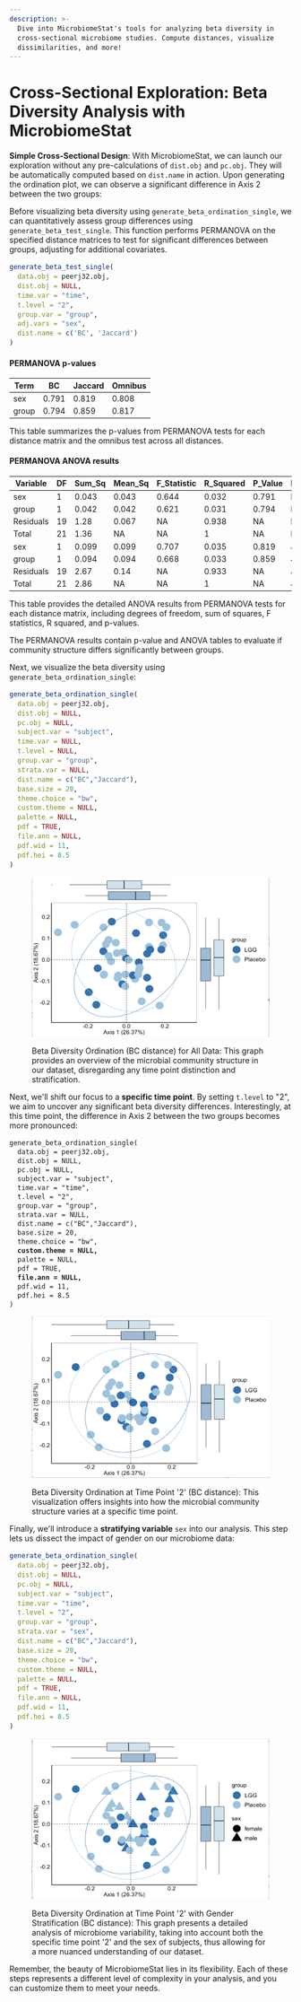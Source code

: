 ```yaml
---
description: >-
  Dive into MicrobiomeStat's tools for analyzing beta diversity in
  cross-sectional microbiome studies. Compute distances, visualize
  dissimilarities, and more!
---
```


# Cross-Sectional Exploration: Beta Diversity Analysis with MicrobiomeStat

**Simple Cross-Sectional Design**: With MicrobiomeStat, we can launch our exploration without any pre-calculations of `dist.obj` and `pc.obj`. They will be automatically computed based on `dist.name` in action. Upon generating the ordination plot, we can observe a significant difference in Axis 2 between the two groups:

Before visualizing beta diversity using `generate_beta_ordination_single`, we can quantitatively assess group differences using `generate_beta_test_single`. This function performs PERMANOVA on the specified distance matrices to test for significant differences between groups, adjusting for additional covariates.

```r
generate_beta_test_single(
  data.obj = peerj32.obj,
  dist.obj = NULL,
  time.var = "time",
  t.level = "2",
  group.var = "group", 
  adj.vars = "sex",
  dist.name = c('BC', 'Jaccard') 
)
```

#### PERMANOVA p-values

| Term  | BC    | Jaccard | Omnibus |
| ----- | ----- | ------- | ------- |
| sex   | 0.791 | 0.819   | 0.808   |
| group | 0.794 | 0.859   | 0.817   |

This table summarizes the p-values from PERMANOVA tests for each distance matrix and the omnibus test across all distances.

#### PERMANOVA ANOVA results

<table><thead><tr><th>Variable</th><th width="53">DF</th><th>Sum_Sq</th><th>Mean_Sq</th><th>F_Statistic</th><th>R_Squared</th><th>P_Value</th><th>Distance</th></tr></thead><tbody><tr><td>sex</td><td>1</td><td>0.043</td><td>0.043</td><td>0.644</td><td>0.032</td><td>0.791</td><td>BC</td></tr><tr><td>group</td><td>1</td><td>0.042</td><td>0.042</td><td>0.621</td><td>0.031</td><td>0.794</td><td>BC</td></tr><tr><td>Residuals</td><td>19</td><td>1.28</td><td>0.067</td><td>NA</td><td>0.938</td><td>NA</td><td>BC</td></tr><tr><td>Total</td><td>21</td><td>1.36</td><td>NA</td><td>NA</td><td>1</td><td>NA</td><td>BC</td></tr><tr><td>sex</td><td>1</td><td>0.099</td><td>0.099</td><td>0.707</td><td>0.035</td><td>0.819</td><td>Jaccard</td></tr><tr><td>group</td><td>1</td><td>0.094</td><td>0.094</td><td>0.668</td><td>0.033</td><td>0.859</td><td>Jaccard</td></tr><tr><td>Residuals</td><td>19</td><td>2.67</td><td>0.14</td><td>NA</td><td>0.933</td><td>NA</td><td>Jaccard</td></tr><tr><td>Total</td><td>21</td><td>2.86</td><td>NA</td><td>NA</td><td>1</td><td>NA</td><td>Jaccard</td></tr></tbody></table>

This table provides the detailed ANOVA results from PERMANOVA tests for each distance matrix, including degrees of freedom, sum of squares, F statistics, R squared, and p-values.

The PERMANOVA results contain p-value and ANOVA tables to evaluate if community structure differs significantly between groups.

Next, we visualize the beta diversity using `generate_beta_ordination_single`:

```r
generate_beta_ordination_single(
  data.obj = peerj32.obj,
  dist.obj = NULL,
  pc.obj = NULL,
  subject.var = "subject",
  time.var = NULL,
  t.level = NULL,
  group.var = "group",
  strata.var = NULL,
  dist.name = c("BC","Jaccard"),
  base.size = 20,
  theme.choice = "bw",
  custom.theme = NULL,
  palette = NULL,
  pdf = TRUE,
  file.ann = NULL,
  pdf.wid = 11,
  pdf.hei = 8.5
)
```

<figure><img src="../.gitbook/assets/Screenshot 2023-06-11 at 20.20.28.png" alt=""><figcaption><p>Beta Diversity Ordination (BC distance) for All Data: This graph provides an overview of the microbial community structure in our dataset, disregarding any time point distinction and stratification.</p></figcaption></figure>

Next, we'll shift our focus to a **specific time point**. By setting `t.level` to "2", we aim to uncover any significant beta diversity differences. Interestingly, at this time point, the difference in Axis 2 between the two groups becomes more pronounced:

<pre class="language-r"><code class="lang-r">generate_beta_ordination_single(
  data.obj = peerj32.obj,
  dist.obj = NULL,
  pc.obj = NULL,
  subject.var = "subject",
  time.var = "time",
  t.level = "2",
  group.var = "group",
  strata.var = NULL,
  dist.name = c("BC","Jaccard"),
  base.size = 20,
  theme.choice = "bw",
<strong>  custom.theme = NULL,
</strong>  palette = NULL,
  pdf = TRUE,
<strong>  file.ann = NULL,
</strong>  pdf.wid = 11,
  pdf.hei = 8.5
)
</code></pre>

<figure><img src="../.gitbook/assets/Screenshot 2023-06-11 at 20.21.25.png" alt=""><figcaption><p>Beta Diversity Ordination at Time Point '2' (BC distance): This visualization offers insights into how the microbial community structure varies at a specific time point.</p></figcaption></figure>

Finally, we'll introduce a **stratifying variable** `sex` into our analysis. This step lets us dissect the impact of gender on our microbiome data:

```r
generate_beta_ordination_single(
  data.obj = peerj32.obj,
  dist.obj = NULL,
  pc.obj = NULL,
  subject.var = "subject",
  time.var = "time",
  t.level = "2",
  group.var = "group",
  strata.var = "sex",
  dist.name = c("BC","Jaccard"),
  base.size = 20,
  theme.choice = "bw",
  custom.theme = NULL,
  palette = NULL,
  pdf = TRUE,
  file.ann = NULL,
  pdf.wid = 11,
  pdf.hei = 8.5
)
```

<figure><img src="../.gitbook/assets/Screenshot 2023-06-11 at 20.22.28.png" alt=""><figcaption><p>Beta Diversity Ordination at Time Point '2' with Gender Stratification (BC distance): This graph presents a detailed analysis of microbiome variability, taking into account both the specific time point '2' and the sex of subjects, thus allowing for a more nuanced understanding of our dataset.</p></figcaption></figure>

Remember, the beauty of MicrobiomeStat lies in its flexibility. Each of these steps represents a different level of complexity in your analysis, and you can customize them to meet your needs.&#x20;
